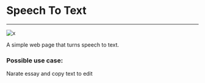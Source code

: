 
# Speech To Text
----

![x](https://user-images.githubusercontent.com/26428072/139599018-2dfeee18-fe91-4d16-96ca-255d664407d4.png)

A simple web page that turns speech to text. 


### Possible use case:
Narate essay and copy text to edit 

